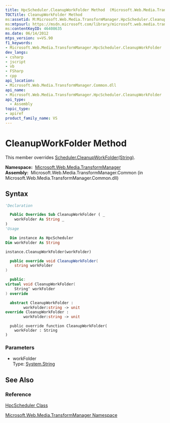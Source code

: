 ```yaml
---
title: HpcScheduler.CleanupWorkFolder Method  (Microsoft.Web.Media.TransformManager)
TOCTitle: CleanupWorkFolder Method
ms:assetid: M:Microsoft.Web.Media.TransformManager.HpcScheduler.CleanupWorkFolder(System.String)
ms:mtpsurl: https://msdn.microsoft.com/library/microsoft.web.media.transformmanager.hpcscheduler.cleanupworkfolder(v=VS.90)
ms:contentKeyID: 46408635
ms.date: 06/14/2012
mtps_version: v=VS.90
f1_keywords:
- Microsoft.Web.Media.TransformManager.HpcScheduler.CleanupWorkFolder
dev_langs:
- csharp
- jscript
- vb
- FSharp
- cpp
api_location:
- Microsoft.Web.Media.TransformManager.Common.dll
api_name:
- Microsoft.Web.Media.TransformManager.HpcScheduler.CleanupWorkFolder
api_type:
  - Assembly
topic_type:
- apiref
product_family_name: VS
---
```


# CleanupWorkFolder Method

This member overrides [Scheduler.CleanupWorkFolder(String)](scheduler-cleanupworkfolder-method-microsoft-web-media-transformmanager.md).

**Namespace:**  [Microsoft.Web.Media.TransformManager](microsoft-web-media-transformmanager-namespace.md)  
**Assembly:**  Microsoft.Web.Media.TransformManager.Common (in Microsoft.Web.Media.TransformManager.Common.dll)

## Syntax

```vb
'Declaration

  Public Overrides Sub CleanupWorkFolder ( _
    workFolder As String _
)
'Usage

  Dim instance As HpcScheduler
Dim workFolder As String

instance.CleanupWorkFolder(workFolder)
```

```csharp
  public override void CleanupWorkFolder(
    string workFolder
)
```

```cpp
  public:
virtual void CleanupWorkFolder(
    String^ workFolder
) override
```

``` fsharp
  abstract CleanupWorkFolder : 
        workFolder:string -> unit 
override CleanupWorkFolder : 
        workFolder:string -> unit 
```

```jscript
  public override function CleanupWorkFolder(
    workFolder : String
)
```

### Parameters

  - workFolder  
    Type: [System.String](https://msdn.microsoft.com/library/s1wwdcbf)  

## See Also

### Reference

[HpcScheduler Class](hpcscheduler-class-microsoft-web-media-transformmanager.md)

[Microsoft.Web.Media.TransformManager Namespace](microsoft-web-media-transformmanager-namespace.md)

